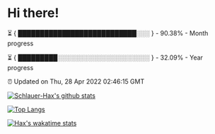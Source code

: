 # Hi there!

⏳ { ███████████████████████████░░░ } - 90.38% - Month progress

⏳ { █████████░░░░░░░░░░░░░░░░░░░░░ } - 32.09% - Year progress

⏰ Updated on Thu, 28 Apr 2022 02:46:15 GMT


[![Schlauer-Hax's github stats](https://github-readme-stats.vercel.app/api?username=Schlauer-Hax&show_icons=true&theme=dark&count_private=true)](https://github.com/Schlauer-Hax)


[![Top Langs](https://github-readme-stats.vercel.app/api/top-langs/?username=Schlauer-Hax&layout=compact&theme=dark)](https://github.com/Schlauer-Hax?tab=repositories)


[![Hax's wakatime stats](https://github-readme-stats.vercel.app/api/wakatime?username=Hax&theme=dark)](https://wakatime.com/@Hax)

